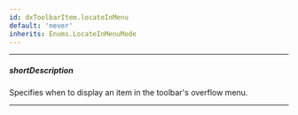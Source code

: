 ```yaml
---
id: dxToolbarItem.locateInMenu
default: 'never'
inherits: Enums.LocateInMenuMode
---
```

---
##### shortDescription
Specifies when to display an item in the toolbar's overflow menu.

---
<!-- Description goes here -->